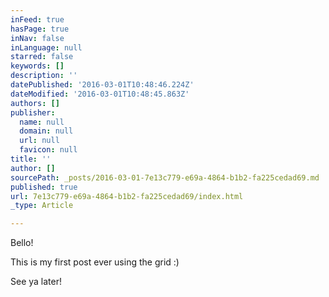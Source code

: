 ```yaml
---
inFeed: true
hasPage: true
inNav: false
inLanguage: null
starred: false
keywords: []
description: ''
datePublished: '2016-03-01T10:48:46.224Z'
dateModified: '2016-03-01T10:48:45.863Z'
authors: []
publisher:
  name: null
  domain: null
  url: null
  favicon: null
title: ''
author: []
sourcePath: _posts/2016-03-01-7e13c779-e69a-4864-b1b2-fa225cedad69.md
published: true
url: 7e13c779-e69a-4864-b1b2-fa225cedad69/index.html
_type: Article

---
```

Bello!

This is my first post ever using the grid :)

See ya later!